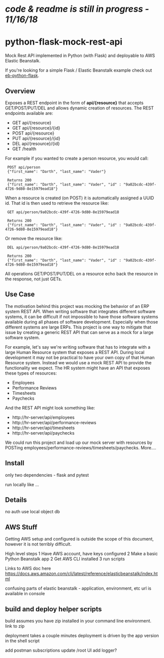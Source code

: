 # *code & readme is still in progress - 11/16/18*

# python-flask-mock-rest-api
Mock Rest API implemented in Python (with Flask) and deployable to AWS Elastic Beanstalk.

If you're looking for a simple Flask / Elastic Beanstalk example check out [eb-python-flask](https://github.com/aws-samples/eb-python-flask).

## Overview

Exposes a REST endpoint in the form of **api/{resource}** that accepts GET/POST/PUT/DEL and allows dynamic creation of resources. The REST endpoints available are:

* GET api/{resource}
* GET api/{resource}/{id}
* POST api/{resource}
* PUT api/{resource}/{id}
* DEL api/{resource}/{id}
* GET /health

For example if you wanted to create a person resource, you would call:
```
 POST api/person
 {"first_name": "Darth", "last_name": "Vader"}

 Returns 200
 {"first_name": "Darth", "last_name": "Vader", "id" : "9a02bcdc-439f-4726-9d80-8e15979ead18"}
```
When a resource is created (on POST) it is automatically assigned a UUID id. That id is then used to retrieve the resource like:
```
 GET api/person/9a02bcdc-439f-4726-9d80-8e15979ead18

 Returns 200
 {"first_name": "Darth", "last_name": "Vader", "id" : "9a02bcdc-439f-4726-9d80-8e15979ead18"}
```
Or remove the resource like:
```
 DEL api/person/9a02bcdc-439f-4726-9d80-8e15979ead18

 Returns 200
 {"first_name": "Darth", "last_name": "Vader", "id" : "9a02bcdc-439f-4726-9d80-8e15979ead18"}
```
All operations GET/POST/PUT/DEL on a resource echo back the resource in the response, not just GETs.

## Use Case
The motivation behind this project was mocking the behavior of an ERP system REST API. When writing software that integrates different software systems, it can be difficult if not impossible to have those software systems available during all phases of software development.  Especially when those different systems are large ERPs. This project is one way to mitigate that issue by creating a generic REST API that can serve as a mock for a large software system.

For example, let's say we're writing software that has to integrate with a large Human Resource system that exposes a REST API. During local development it may not be practical to have your own copy of that Human Resource system. Instead we would use a mock REST API to provide the functionality we expect. The HR system might have an API that exposes these types of resources:

* Employees
* Performance Reviews
* Timesheets
* Paychecks

And the REST API might look something like:

* http://hr-server/api/employees
* http://hr-server/api/performance-reviews
* http://hr-server/api/timesheets
* http://hr-server/api/paychecks

We could run this project and load up our mock server with resources by POSTing employees/performance-reviews/timesheets/paychecks. More....


## Install

only two dependencies - flask and pytest

run locally like ...

## Details

no auth
use local object db

## AWS Stuff

Getting AWS setup and configured is outside the scope of this document, however it is not terribly difficult.

High level steps
1 Have AWS account, have keys configured
2 Make a basic Python Beanstalk app
2 Get AWS CLI installed
3 run scripts

Links to AWS doc here
https://docs.aws.amazon.com/cli/latest/reference/elasticbeanstalk/index.html

confusing parts of elastic beanstalk - application, environment, etc
url is available in console

## build and deploy helper scripts

build assumes you have zip installed in your command line environment. link to zip

deployment takes a couple minutes
deployment is driven by the app version in the shell script

add postman subscriptions
update /root UI
add logger?
